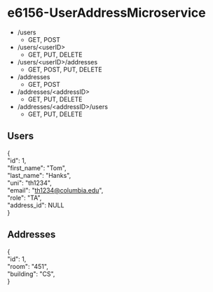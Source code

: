 # e6156-UserAddressMicroservice

* /users
  * GET, POST
* /users/\<userID\>
  * GET, PUT, DELETE
* /users/\<userID\>/addresses
  * GET, POST, PUT, DELETE
* /addresses
  * GET, POST
* /addresses/\<addressID\>
  * GET, PUT, DELETE
* /addresses/\<addressID\>/users
  * GET, PUT, DELETE

## Users
{  
  "id": 1,  
  "first_name": "Tom",  
  "last_name": "Hanks",  
  "uni": "th1234",   
  "email": "th1234@columbia.edu",   
  "role": "TA",    
  "address_id": NULL  
}

## Addresses
{  
  "id": 1,  
  "room": "451",  
  "building": "CS",  
}
